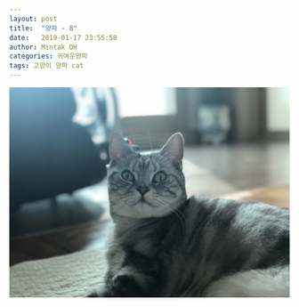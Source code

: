 ```yaml
---
layout: post
title:  "양파 - 8"
date:   2019-01-17 23:55:58
author: Mintak OH
categories: 귀여운양파
tags: 고양이 양파 cat
---
```


![이미지](https://github.com/mintakoh/mintakoh.github.io/blob/master/assets/cat_onion/onion8.jpg)